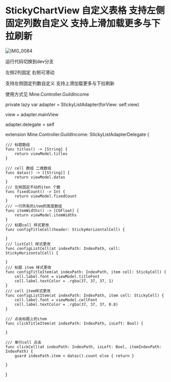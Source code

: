 # StickyChartView 自定义表格 支持左侧固定列数自定义 支持上滑加载更多与下拉刷新

![IMG_0084](https://github.com/HannahZheng/StickyChartView/assets/19170853/db4f5744-5f30-469e-93db-788a5b805f14)


运行代码切换到dev分支

左侧2列固定 右侧可滑动

支持左侧固定列数自定义
支持上滑加载更多与下拉刷新

使用方式见 Mine.Controller.GuildIncome

private lazy var adapter = StickyListAdapter(forView: self.view)

 view + adapter.mainView
 
 adapter.delegate = self
 



extension Mine.Controller.GuildIncome: StickyListAdapterDelegate {

    /// 标题数组
    func titles() -> [String] {
        return viewModel.titles
    }
    
    /// cell 数组 二维数组
    func datas() -> [[String]] {
        return viewModel.datas
    }
    /// 左侧固定不动的iten 个数
    func fixedCount() -> Int {
        return viewModel.fixedCount
    }
    /// 一行所有的item的宽度数组
    func itemWidths() -> [CGFloat] {
        return viewModel.itemWidths
    }
    /// 标题cell 样式更改
    func configTitleCell(header: StickyHorizontalCell) {
        
    }
    /// listCell 样式更改
    func configListCell(at indexPath: IndexPath, cell: StickyHorizontalCell) {
        
    }
    /// 标题 item 样式更改
    func configTitleItem(at indexPath: IndexPath, item cell: StickyCell) {
        cell.label.font = viewModel.titleFont
        cell.label.textColor = .rgba(37, 37, 37, 1)
    }
    /// cell item样式更改
    func configListItem(at indexPath: IndexPath, item cell: StickyCell) {
        cell.label.font = viewModel.cellFont
        cell.label.textColor = .rgba(37, 37, 37, 0.8)
    }
    
    /// 点击标题上的item
    func clickTitleItem(at indexPath: IndexPath, isLeft: Bool) {
        
    }
    
    /// 单行cell 点击
    func clickCell(at indexPath: IndexPath, isLeft: Bool, itemIndexPath: IndexPath) {
        guard indexPath.item < datas().count else { return }
        
    }
}
